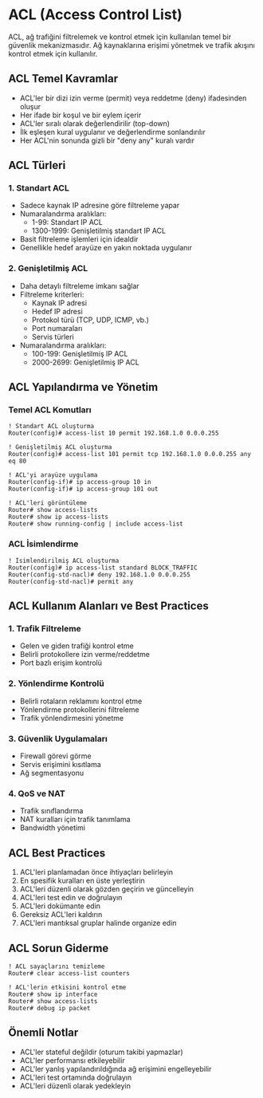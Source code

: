 # ACL (Access Control List)

ACL, ağ trafiğini filtrelemek ve kontrol etmek için kullanılan temel bir güvenlik mekanizmasıdır. Ağ kaynaklarına erişimi yönetmek ve trafik akışını kontrol etmek için kullanılır.

## ACL Temel Kavramlar
- ACL'ler bir dizi izin verme (permit) veya reddetme (deny) ifadesinden oluşur
- Her ifade bir koşul ve bir eylem içerir
- ACL'ler sıralı olarak değerlendirilir (top-down)
- İlk eşleşen kural uygulanır ve değerlendirme sonlandırılır
- Her ACL'nin sonunda gizli bir "deny any" kuralı vardır

## ACL Türleri

### 1. Standart ACL
- Sadece kaynak IP adresine göre filtreleme yapar
- Numaralandırma aralıkları:
  - 1-99: Standart IP ACL
  - 1300-1999: Genişletilmiş standart IP ACL
- Basit filtreleme işlemleri için idealdir
- Genellikle hedef arayüze en yakın noktada uygulanır

### 2. Genişletilmiş ACL
- Daha detaylı filtreleme imkanı sağlar
- Filtreleme kriterleri:
  - Kaynak IP adresi
  - Hedef IP adresi
  - Protokol türü (TCP, UDP, ICMP, vb.)
  - Port numaraları
  - Servis türleri
- Numaralandırma aralıkları:
  - 100-199: Genişletilmiş IP ACL
  - 2000-2699: Genişletilmiş IP ACL

## ACL Yapılandırma ve Yönetim

### Temel ACL Komutları
```cisco
! Standart ACL oluşturma
Router(config)# access-list 10 permit 192.168.1.0 0.0.0.255

! Genişletilmiş ACL oluşturma
Router(config)# access-list 101 permit tcp 192.168.1.0 0.0.0.255 any eq 80

! ACL'yi arayüze uygulama
Router(config-if)# ip access-group 10 in
Router(config-if)# ip access-group 101 out

! ACL'leri görüntüleme
Router# show access-lists
Router# show ip access-lists
Router# show running-config | include access-list
```

### ACL İsimlendirme
```cisco
! İsimlendirilmiş ACL oluşturma
Router(config)# ip access-list standard BLOCK_TRAFFIC
Router(config-std-nacl)# deny 192.168.1.0 0.0.0.255
Router(config-std-nacl)# permit any
```

## ACL Kullanım Alanları ve Best Practices

### 1. Trafik Filtreleme
- Gelen ve giden trafiği kontrol etme
- Belirli protokollere izin verme/reddetme
- Port bazlı erişim kontrolü

### 2. Yönlendirme Kontrolü
- Belirli rotaların reklamını kontrol etme
- Yönlendirme protokollerini filtreleme
- Trafik yönlendirmesini yönetme

### 3. Güvenlik Uygulamaları
- Firewall görevi görme
- Servis erişimini kısıtlama
- Ağ segmentasyonu

### 4. QoS ve NAT
- Trafik sınıflandırma
- NAT kuralları için trafik tanımlama
- Bandwidth yönetimi

## ACL Best Practices
1. ACL'leri planlamadan önce ihtiyaçları belirleyin
2. En spesifik kuralları en üste yerleştirin
3. ACL'leri düzenli olarak gözden geçirin ve güncelleyin
4. ACL'leri test edin ve doğrulayın
5. ACL'leri dokümante edin
6. Gereksiz ACL'leri kaldırın
7. ACL'leri mantıksal gruplar halinde organize edin

## ACL Sorun Giderme
```cisco
! ACL sayaçlarını temizleme
Router# clear access-list counters

! ACL'lerin etkisini kontrol etme
Router# show ip interface
Router# show access-lists
Router# debug ip packet
```

## Önemli Notlar
- ACL'ler stateful değildir (oturum takibi yapmazlar)
- ACL'ler performansı etkileyebilir
- ACL'ler yanlış yapılandırıldığında ağ erişimini engelleyebilir
- ACL'leri test ortamında doğrulayın
- ACL'leri düzenli olarak yedekleyin 